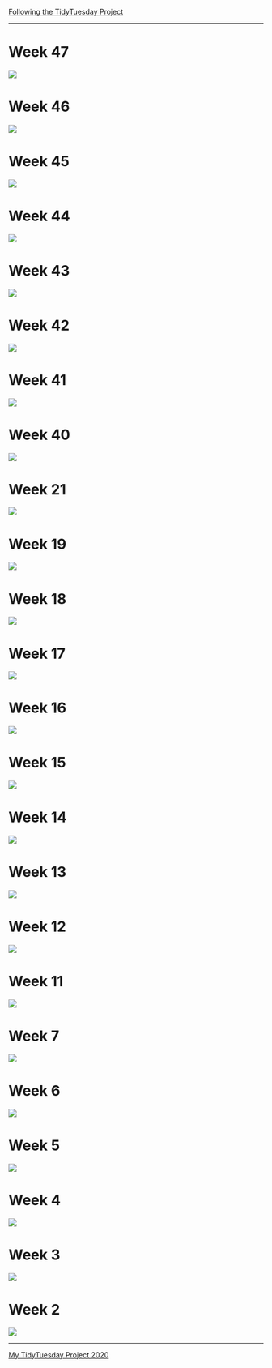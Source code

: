 [Following the TidyTuesday Project](https://github.com/rfordatascience/tidytuesday)

---------------------------------------------

# Week 47
![](https://github.com/ronycoelho/tidytuesday2021/blob/main/codes/week_47/week_47.png?raw=true)

# Week 46
![](https://github.com/ronycoelho/tidytuesday2021/blob/main/codes/week_46/week_46.png?raw=true)

# Week 45
![](https://github.com/ronycoelho/tidytuesday2021/blob/main/codes/week_45/week_45.png?raw=true)

# Week 44
![](https://github.com/ronycoelho/tidytuesday2021/blob/main/codes/week_44/week_44.png?raw=true)

# Week 43
![](https://github.com/ronycoelho/tidytuesday2021/blob/main/codes/week_43/week_43.png?raw=true)


# Week 42
![](https://github.com/ronycoelho/tidytuesday2021/blob/main/codes/week_42/week_42.png?raw=true)

# Week 41
![](https://github.com/ronycoelho/tidytuesday2021/blob/main/codes/week_41/week_41.gif?raw=true)

# Week 40
![](https://github.com/ronycoelho/tidytuesday2021/blob/main/codes/week_40/week_40.png?raw=true)

# Week 21
![](https://github.com/ronycoelho/tidytuesday2021/blob/main/codes/week_21/week_21.png?raw=true)

# Week 19
![](https://github.com/ronycoelho/tidytuesday2021/blob/main/codes/week_19/week_19.png?raw=true)

# Week 18
![](https://github.com/ronycoelho/tidytuesday2021/blob/main/codes/week_18/week_18.png?raw=true)

# Week 17
![](https://github.com/ronycoelho/tidytuesday2021/blob/main/codes/week_17/week_17.png?raw=true)

# Week 16
![](https://github.com/ronycoelho/tidytuesday2021/blob/main/codes/week_16/week_16.png?raw=true)

# Week 15
![](https://github.com/ronycoelho/tidytuesday2021/blob/main/codes/week_15/week_15.png?raw=true)

# Week 14
![](https://github.com/ronycoelho/tidytuesday2021/blob/main/codes/week_14/week_14.png?raw=true)

# Week 13
![](https://github.com/ronycoelho/tidytuesday2021/blob/main/codes/weeK_13/week_13.png?raw=true)

# Week 12
![](https://github.com/ronycoelho/tidytuesday2021/blob/main/codes/weeK_12/week_12.png?raw=true)

# Week 11
![](https://github.com/ronycoelho/tidytuesday2021/blob/main/codes/week_11/week_11.png?raw=true)

# Week 7
![](https://github.com/ronycoelho/tidytuesday2021/blob/main/codes/week_07/week_07.png?raw=true)

# Week 6
![](https://github.com/ronycoelho/tidytuesday2021/blob/main/codes/week_06/week_06.png?raw=true)

# Week 5
![](https://github.com/ronycoelho/tidytuesday2021/blob/main/codes/week_05/week_5.png?raw=true)

# Week 4
![](https://github.com/ronycoelho/tidytuesday2021/blob/main/codes/week_04/week_4.png?raw=true)

# Week 3
![](https://github.com/ronycoelho/tidytuesday2021/blob/main/codes/week_03/week_3.png?raw=true)


# Week 2
![](https://github.com/ronycoelho/tidytuesday2021/blob/main/codes/weeK_02/week_2.png?raw=true)

-------------------------------------------

[My TidyTuesday Project 2020](https://github.com/ronycoelho/tidytuesday)
